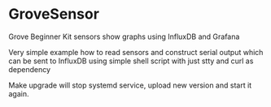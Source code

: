 # GroveSensor
Grove Beginner Kit sensors show graphs using InfluxDB and Grafana

Very simple example how to read sensors and construct serial output
which can be sent to InfluxDB using simple shell script with just
stty and curl as dependency

Make upgrade will stop systemd service, upload new version and
start it again.
